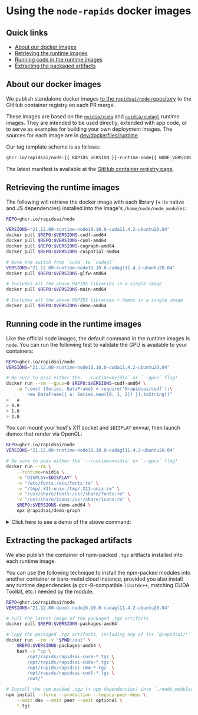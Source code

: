 # Using the `node-rapids` docker images

## Quick links

* [About our docker images](#develop-with-docker-and-the-vscode-remote-containers-extension)
* [Retrieving the runtime images](#retrieving-the-runtime-images)
* [Running code in the runtime images](#running-code-in-the-runtime-images)
* [Extracting the packaged artifacts](#extracting-the-packaged-artifacts)

## About our docker images

We publish standalone docker images [to the `rapidsai/node` repository](https://github.com/orgs/rapidsai/packages/container/package/node) to the GitHub container registry on each PR merge.

These images are based on the [`nvidia/cuda`](https://hub.docker.com/r/nvidia/cuda) and [`nvidia/cudagl`](https://hub.docker.com/r/nvidia/cudagl) runtime images. They are intended to be used directly, extended with app code, or to serve as examples for building your own deployment images. The sources for each image are in [dev/dockerfiles/runtime](https://github.com/rapidsai/node/tree/main/dev/dockerfiles/runtime).

Our tag template scheme is as follows:

```txt
ghcr.io/rapidsai/node:{{ RAPIDS_VERSION }}-runtime-node{{ NODE_VERSION }}-(cuda|cudagl){{ CUDA_VERSION }}-ubuntu{{ UBUNTU_VERSION }}-{{ LIBRARY_NAME }}-{{ TARGETARCH }}
```

The latest manifest is available at the [GitHub container registry page](https://github.com/orgs/rapidsai/packages/container/package/node).

## Retrieving the runtime images

The following will retrieve the docker image with each library (+ its native and JS dependencies) installed into the image's `/home/node/node_modules`:

```bash
REPO=ghcr.io/rapidsai/node

VERSIONS="21.12.00-runtime-node16.10.0-cuda11.4.2-ubuntu20.04"
docker pull $REPO:$VERSIONS-cudf-amd64
docker pull $REPO:$VERSIONS-cuml-amd64
docker pull $REPO:$VERSIONS-cugraph-amd64
docker pull $REPO:$VERSIONS-cuspatial-amd64

# Note the switch from `cuda` to `cudagl`
VERSIONS="21.12.00-runtime-node16.10.0-cudagl11.4.2-ubuntu20.04"
docker pull $REPO:$VERSIONS-glfw-amd64

# Includes all the above RAPIDS libraries in a single image
docker pull $REPO:$VERSIONS-main-amd64

# Includes all the above RAPIDS libraries + demos in a single image
docker pull $REPO:$VERSIONS-demo-amd64
```

## Running code in the runtime images

Like the official node images, the default command in the runtime images is `node`. You can run the following test to validate the GPU is available to your containers:

```bash
REPO=ghcr.io/rapidsai/node
VERSIONS="21.12.00-runtime-node16.10.0-cuda11.4.2-ubuntu20.04"

# Be sure to pass either the `--runtime=nvidia` or `--gpus` flag!
docker run --rm --gpus=0 $REPO:$VERSIONS-cudf-amd64 \
    -p "const {Series, DataFrame} = require('@rapidsai/cudf');\
        new DataFrame({ a: Series.new([0, 1, 2]) }).toString()"
>   a
> 0.0
> 1.0
> 2.0

```

You can mount your host's X11 socket and `$DISPLAY` envvar, then launch demos that render via OpenGL:

```bash
REPO=ghcr.io/rapidsai/node
VERSIONS="21.12.00-runtime-node16.10.0-cudagl11.4.2-ubuntu20.04"

# Be sure to pass either the `--runtime=nvidia` or `--gpus` flag!
docker run --rm \
    --runtime=nvidia \
    -e "DISPLAY=$DISPLAY" \
    -v "/etc/fonts:/etc/fonts:ro" \
    -v "/tmp/.X11-unix:/tmp/.X11-unix:rw" \
    -v "/usr/share/fonts:/usr/share/fonts:ro" \
    -v "/usr/share/icons:/usr/share/icons:ro" \
    $REPO:$VERSIONS-demo-amd64 \
    npx @rapidsai/demo-graph
```

<details>
<summary>Click here to see a demo of the above command:</summary>
<img src="docs/images/docker-x11-socket-forwarding.gif"/>
</details>

## Extracting the packaged artifacts

We also publish the container of npm-packed `.tgz` artifacts installed into each runtime image.

You can use the following technique to install the npm-packed modules into another container or bare-metal cloud instance, provided you also install any runtime dependencies (a gcc-9-compatible `libstdc++`, matching CUDA Toolkit, etc.) needed by the module.

```bash
REPO=ghcr.io/rapidsai/node
VERSIONS="21.12.00-devel-node16.10.0-cudagl11.4.2-ubuntu20.04"

# Pull the latest image of the packaged .tgz artifacts
docker pull $REPO:$VERSIONS-packages-amd64

# Copy the packaged .tgz artifacts, including any of its `@rapidsai/*` dependencies
docker run --rm -v "$PWD:/out" \
    $REPO:$VERSIONS-packages-amd64 \
    bash -c "cp \
        /opt/rapids/rapidsai-core-*.tgz \
        /opt/rapids/rapidsai-cuda-*.tgz \
        /opt/rapids/rapidsai-rmm-*.tgz  \
        /opt/rapids/rapidsai-cudf-*.tgz \
        /out/"

# Install the npm-packed .tgz (+ npm dependencies) into `./node_modules`
npm install --force --production --legacy-peer-deps \
    --omit dev --omit peer --omit optional \
    *.tgz

```

